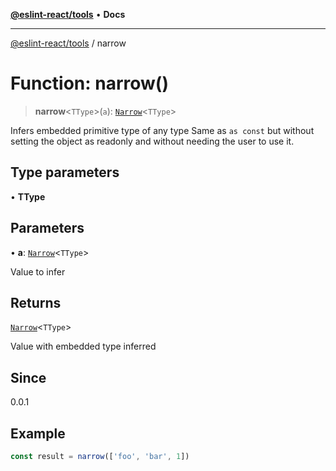 [**@eslint-react/tools**](../README.md) • **Docs**

***

[@eslint-react/tools](../README.md) / narrow

# Function: narrow()

> **narrow**\<`TType`\>(`a`): [`Narrow`](../type-aliases/Narrow.md)\<`TType`\>

Infers embedded primitive type of any type
Same as `as const` but without setting the object as readonly and without needing the user to use it.

## Type parameters

• **TType**

## Parameters

• **a**: [`Narrow`](../type-aliases/Narrow.md)\<`TType`\>

Value to infer

## Returns

[`Narrow`](../type-aliases/Narrow.md)\<`TType`\>

Value with embedded type inferred

## Since

0.0.1

## Example

```ts
const result = narrow(['foo', 'bar', 1])
```

